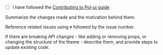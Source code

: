 - [ ] I have followed the [Contributing to Pol-ui
guide](https://github.com/polgubau/pol-ui/blob/main/CONTRIBUTING.md#your-first-code-contribution)

Summarize the changes made and the motivation behind them.

Reference related issues using `#` followed by the issue number.

If there are breaking API changes - like adding or removing props, or changing the structure of the theme - describe them, and provide steps to update existing code.
